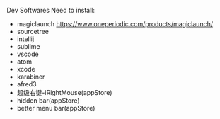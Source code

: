 Dev Softwares Need to install:
- magiclaunch   https://www.oneperiodic.com/products/magiclaunch/
- sourcetree
- intellij
- sublime
- vscode
- atom
- xcode
- karabiner
- afred3
- 超级右键-iRightMouse(appStore)
- hidden bar(appStore)
- better menu bar(appStore)